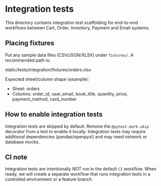 Integration tests
=================

This directory contains integration test scaffolding for end-to-end workflows between Cart, Order, Inventory, Payment and Email systems.

Placing fixtures
----------------
Put any sample data files (CSV/JSON/XLSX) under `fixtures/`.
A recommended path is:

  static/tests/integration/fixtures/orders.xlsx

Expected sheet/column shape (example):
- Sheet: orders
- Columns: order_id, user_email, book_title, quantity, price, payment_method, card_number

How to enable integration tests
-------------------------------
Integration tests are skipped by default. Remove the `@pytest.mark.skip` decorator from a test to enable it locally. Integration tests may require additional dependencies (pandas/openpyxl) and may need network or database mocks.

CI note
-------
Integration tests are intentionally NOT run in the default `CI` workflow. When ready, we will create a separate workflow that runs integration tests in a controlled environment or a feature branch.
